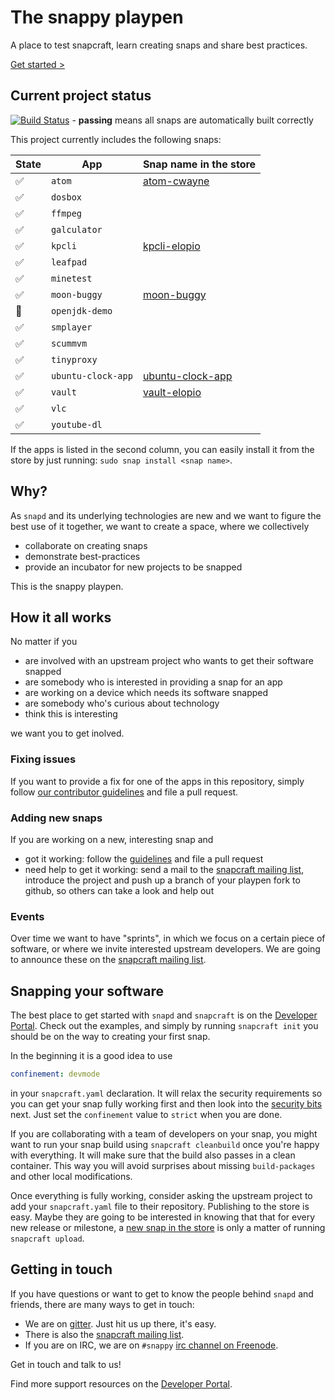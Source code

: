 # The snappy playpen

A place to test snapcraft, learn creating snaps and share best practices.

[Get started >](http://developer.ubuntu.com/desktop)

## Current project status
[![Build Status](https://api.travis-ci.org/ubuntu/snappy-playpen.svg?branch=master)](https://travis-ci.org/ubuntu/snappy-playpen) - **passing** means all snaps are automatically built correctly

This project currently includes the following snaps:

| State               | App                | Snap name in the store    |
| ------------------- | ------------------ | ------------------------- |
| :white_check_mark:  | `atom`             | [atom-cwayne][atom]       |
| :white_check_mark:  | `dosbox`           |                           |
| :white_check_mark:  | `ffmpeg`           |                           |
| :white_check_mark:  | `galculator`       |                           |
| :white_check_mark:  | `kpcli`            | [kpcli-elopio][kpcli]     |
| :white_check_mark:  | `leafpad`          |                           |
| :white_check_mark:  | `minetest`         |                           |
| :white_check_mark:  | `moon-buggy`       | [moon-buggy][moon-buggy]  |
| :red_circle:        | `openjdk-demo`     |                           |
| :white_check_mark:  | `smplayer`         |                           |
| :white_check_mark:  | `scummvm`          |                           |
| :white_check_mark:  | `tinyproxy`        |                           |
| :white_check_mark:  | `ubuntu-clock-app` | [ubuntu-clock-app][clock] |
| :white_check_mark:  | `vault`            | [vault-elopio][vault]     |
| :white_check_mark:  | `vlc`              |                           |
| :white_check_mark:  | `youtube-dl`       |                           |

[atom]: https://uappexplorer.com/app/atom-cwayne.cwayne18
[kpcli]: https://uappexplorer.com/app/kpcli-elopio.elopio
[moon-buggy]: https://uappexplorer.com/app/moon-buggy.dholbach
[clock]: https://uappexplorer.com/app/ubuntu-clock-app.ubuntucoredev
[vault]: https://uappexplorer.com/app/kpcli-elopio.elopio


If the apps is listed in the second column, you can easily install it from the
store by just running: `sudo snap install <snap name>`.

## Why?

As `snapd` and its underlying technologies are new and we want to figure the
best use of it together, we want to create a space, where we collectively

 - collaborate on creating snaps
 - demonstrate best-practices
 - provide an incubator for new projects to be snapped

This is the snappy playpen.


## How it all works

No matter if you

 - are involved with an upstream project who wants to get their software snapped
 - are somebody who is interested in providing a snap for an app
 - are working on a device which needs its software snapped
 - are somebody who's curious about technology
 - think this is interesting

we want you to get inolved.

### Fixing issues

If you want to provide a fix for one of the apps in this repository, simply
follow [our contributor guidelines][guidelines] and file a pull request.

### Adding new snaps

If you are working on a new, interesting snap and

 - got it working: follow the [guidelines][guidelines] and file a pull request
 - need help to get it working: send a mail to the
   [snapcraft mailing list][ml], introduce the project and push up a branch
   of your playpen fork to github, so others can take a look and help out

### Events

Over time we want to have "sprints", in which we focus on a certain piece of
software, or where we invite interested upstream developers. We are going to
announce these on the [snapcraft mailing list][ml].

## Snapping your software

The best place to get started with `snapd` and `snapcraft` is on the
[Developer Portal][devportal]. Check out the examples, and simply by running
`snapcraft init` you should be on the way to creating your first snap.

In the beginning it is a good idea to use

```yaml
confinement: devmode
```

in your `snapcraft.yaml` declaration. It will relax the security requirements
so you can get your snap fully working first and then look into the
[security bits][security] next. Just set the `confinement` value to `strict`
when you are done.

If you are collaborating with a team of developers on your snap, you might
want to run your snap build using `snapcraft cleanbuild` once you're happy with
everything. It will make sure that the build also passes in a clean container.
This way you will avoid surprises about missing `build-packages` and other
local modifications.

Once everything is fully working, consider asking the upstream project to add
your `snapcraft.yaml` file to their repository. Publishing to the store is
easy. Maybe they are going to be interested in knowing that that for every new
release or milestone, a [new snap in the store][publish] is only a matter of
running `snapcraft upload`.


## Getting in touch

If you have questions or want to get to know the people behind `snapd` and
friends, there are many ways to get in touch:

 - We are on [gitter][gitter]. Just hit us up there, it's easy.
 - There is also the [snapcraft mailing list][ml].
 - If you are on IRC, we are on `#snappy` [irc channel on Freenode][irc].

Get in touch and talk to us!

Find more support resources on the [Developer Portal][support].

[guidelines]: https://github.com/ubuntu/snappy-playpen/blob/master/CONTRIBUTING.md
[ml]: https://lists.ubuntu.com/mailman/listinfo/snapcraft
[irc]: http://webchat.freenode.net/?channels=snappy
[devportal]: https://developer.ubuntu.com/desktop
[security]: https://developer.ubuntu.com/en/snappy/guides/security/
[support]: https://developer.ubuntu.com/en/snappy/support/
[gitter]: https://gitter.im/ubuntu/snappy-playpen
[publish]: https://developer.ubuntu.com/en/snappy/build-apps/upload-your-snap/
